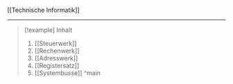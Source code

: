 [[Technische Informatik]]

---

> [!example] Inhalt
> 1. [[Steuerwerk]]
> 2. [[Rechenwerk]]
> 3. [[Adresswerk]]
> 4. [[Registersatz]]
> 5. [[Systembusse]]
>^main
